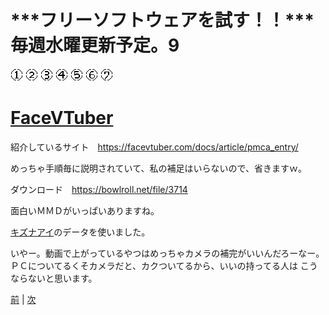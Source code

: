 # ***フリーソフトウェアを試す！！***毎週水曜更新予定。9

[![](https://raw.githubusercontent.com/175B005/direction_rink/master/d1.png)](https://github.com/175B005/weekreport)  [![](https://raw.githubusercontent.com/175B005/direction_rink/master/d2.png)](https://github.com/175B005/weekreport2)  [![](https://raw.githubusercontent.com/175B005/direction_rink/master/d3.png)](https://github.com/175B005/weekreport3)  [![](https://raw.githubusercontent.com/175B005/direction_rink/master/d4.png)](https://github.com/175B005/weekreport4)  [![](https://raw.githubusercontent.com/175B005/direction_rink/master/d5.png)](https://github.com/175B005/weekreport5)  [![](https://raw.githubusercontent.com/175B005/direction_rink/master/d6.png)](https://github.com/175B005/weekreport6)  [![](https://raw.githubusercontent.com/175B005/direction_rink/master/d7.png)](https://github.com/175B005/weekreport7)

# [FaceVTuber](https://facevtuber.com/)



紹介しているサイト　https://facevtuber.com/docs/article/pmca_entry/

めっちゃ手順毎に説明されていて、私の補足はいらないので、省きますｗ。

ダウンロード　https://bowlroll.net/file/3714

面白いＭＭＤがいっぱいありますね。

[キズナアイ](https://kizunaai.com/download-page/)のデータを使いました。

いやー。動画で上がっているやつはめっちゃカメラの補完がいいんだろーなー。  
ＰＣについてるくそカメラだと、カクついてるから、いいの持ってる人は
こうならないと思います。





[前](https://github.com/175B005/weekreport8) | [次](https://github.com/175B005/weekreport10)
